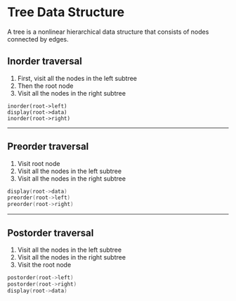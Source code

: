 # Tree Data Structure

A tree is a nonlinear hierarchical data structure that consists of nodes connected by edges.
## Inorder traversal

1. First, visit all the nodes in the left subtree
2. Then the root node
3. Visit all the nodes in the right subtree

```
inorder(root->left)
display(root->data)
inorder(root->right)
```

---

## Preorder traversal

1. Visit root node
2. Visit all the nodes in the left subtree
3. Visit all the nodes in the right subtree

```c
display(root->data)
preorder(root->left)
preorder(root->right)
```

---

## Postorder traversal

1. Visit all the nodes in the left subtree
2. Visit all the nodes in the right subtree
3. Visit the root node

```c
postorder(root->left)
postorder(root->right)
display(root->data)
```